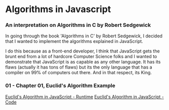 # Algorithms in Javascript
### An interpretation on Algorithms in C by Robert Sedgewick

In going through the book 'Algorithms in C' by Robert Sedgewick, I decided that I wanted to implement the algorithms explained in JavaScript. 

I do this because as a front-end developer, I think that JavaScript gets the brunt end from a lot of hardcore Computer Science folks and I wanted to demonstrate that JavaScript is as capable as any other language. It has its flaws (actually it has tons of flaws) but its the only language that has a compiler on 99% of computers out there. And in that respect, its King.

### 01 - Chapter 01, Euclid's Algorithm Example

[Euclid's Algorithm in JavaScript - Runtime](http://htmlpreview.github.com/?https://github.com/sghiassy/algorithms/blob/master/01%20-%20Euclid's%20Algorithm/index.html "Euclid's Algorithm in JavaScript")
[Euclid's Algorithm in JavaScript - Code](https://github.com/sghiassy/algorithms/tree/master/01%20-%20Euclid's%20Algorithm "Euclid's Algorithm in JavaScript")
